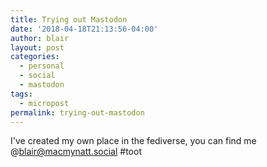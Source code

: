 ```yaml
---
title: Trying out Mastodon
date: '2018-04-18T21:13:56-04:00'
author: blair
layout: post
categories:
  - personal
  - social
  - mastodon
tags:
  - micropost
permalink: trying-out-mastodon
---
```

I've created my own place in the fediverse, you can find me @blair@macmynatt.social #toot

